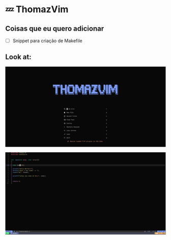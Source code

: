 # 💤 ThomazVim

## Coisas que eu quero adicionar

- [ ] Snippet para criação de Makefile



## Look at:

![alt text](image.png)

![alt text](image-1.png)